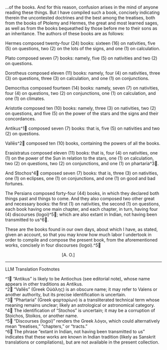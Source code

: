 …of the books. And for this reason, confusion arises in the mind of anyone reading these things. But I have compiled such a book, concisely indicating therein the uncontested doctrines and the best among the treatises, both from the books of Ptolemy and Hermes, the great and most learned sages, as well as from the books bequeathed by those before me to their sons as an inheritance. The authors of these books are as follows:

Hermes composed twenty-four (24) books: sixteen (16) on nativities, five (5) on questions, two (2) on the lots of the signs, and one (1) on calculation.

Plato composed seven (7) books: namely, five (5) on nativities and two (2) on questions.

Dorotheus composed eleven (11) books: namely, four (4) on nativities, three (3) on questions, three (3) on calculation, and one (1) on conjunctions.

Democritus composed fourteen (14) books: namely, seven (7) on nativities, four (4) on questions, two (2) on conjunctions, one (1) on calculation, and one (1) on climates.

Aristotle composed ten (10) books: namely, three (3) on nativities, two (2) on questions, and five (5) on the power of the stars and the signs and their concordances.

Antikus^1🤖 composed seven (7) books: that is, five (5) on nativities and two (2) on questions.

Vallēs^2🤖 composed ten (10) books, containing the powers of all the books.

Erasistratus composed eleven (11) books: that is, four (4) on nativities, one (1) on the power of the Sun in relation to the stars, one (1) on calculation, two (2) on questions, two (2) on conjunctions, and one (1) on phartaria^3🤖.

And Stochos^4🤖 composed seven (7) books: that is, three (3) on nativities, one (1) on eclipses, one (1) on conjunctions, and one (1) on good and bad fortunes.

The Persians composed forty-four (44) books, in which they declared both things past and things to come. And they also composed two other great and necessary books: the first (1) on nativities, the second (1) on questions, each book having one main chapter, and each chapter, in turn, having four (4) discourses (logoi)^5🤖; which are also extant in Indian, not having been transmitted to us^6🤖.

These are the books found in our own days, about which I have, as stated, given an account, so that you may know how much labor I undertook in order to compile and compose the present book, from the aforementioned works, concisely in four discourses (logoi).^5🤖

             [Α. O.]

---

LLM Translation Footnotes

^1🤖 “Antikus” is likely to be Antiochus (see editorial note), whose name appears in other traditions as Antikus.  
^2🤖 “Vallēs” (Greek Οὐάλης) is an obscure name; it may refer to Valens or another authority, but its precise identification is uncertain.  
^3🤖 “Phartaria” (Greek φαρταρίων) is a transliterated technical term whose meaning remains unclear; likely an astrological or astronomical category.  
^4🤖 The identification of “Stochos” is uncertain; it may be a corruption of Stoichos, Stoikos, or another name.  
^5🤖 “Discourses (logoi)” renders the Greek λόγοι, which could alternatively mean “treatises,” “chapters,” or “tracts.”  
^6🤖 The phrase “extant in Indian, not having been transmitted to us” indicates that these works are known in Indian tradition (likely as Sanskrit translations or compilations), but are not available in the present collection.